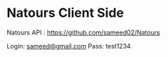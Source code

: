 # Natours Client Side

Natours API : https://github.com/sameed02/Natours

Login: sameed@gmail.com 
Pass: test1234
